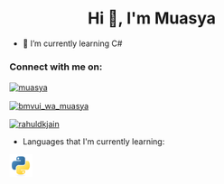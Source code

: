 <h1 align="center">Hi 👋, I'm Muasya</h1>

<!-- <p align="left"> <img src=https://komarev.com/ghpvc/?username=muasya alt=muasya/> </p> -->

- 🌱 I’m currently learning C#

<h3 align="left">Connect with me on:</h3>

<a href="https://twitter.com/mbuvimuasya" target="_blank"><img align="center" src="https://cdn.jsdelivr.net/npm/simple-icons@3.0.1/icons/twitter.svg" alt="muasya" height="30" width="40" /></a>

<a href="https://www.instagram.com/mbuvi_wa_muasya/" target="_blank"><img align="center" src="https://cdn.jsdelivr.net/npm/simple-icons@3.0.1/icons/instagram.svg" alt="bmvui_wa_muasya" height="30" width="40" /></a>

<a href="https://www.linkedin.com/in/ephraim-muasya/"  target="_blank"><img align="center" src="https://cdn.jsdelivr.net/npm/simple-icons@3.0.1/icons/linkedin.svg" alt="rahuldkjain" height="30" width="40" /></a>

- Languages that I'm currently learning:

 <a href="https://www.python.org" target="_blank"> <img src="https://raw.githubusercontent.com/devicons/devicon/master/icons/python/python-original.svg" alt="python" width="40" height="40"/> </a>
